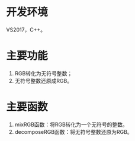 # 开发环境

VS2017，C++。

# 主要功能

1. RGB转化为无符号整数；
2. 无符号整数还原成RGB。

# 主要函数

1. mixRGB函数：将RGB转化为一个无符号的整数。
2. decomposeRGB函数：将无符号整数还原为RGB。
